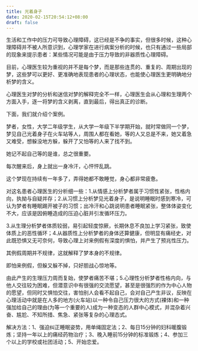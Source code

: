 ```yaml
---
title: 光着身子
date: 2020-02-15T20:54:12+08:00
draft: false
---
```


生活和工作中的压力可导致心理障碍，这已经是不争的事实，但很多时候，这种心理障碍并不被人所意识到，心理学家在进行病案分析的时候，也只有通过一些局部的现象来提示患者：某些情况可能是由于压力导致的非器质性心理障碍。

目前，心理医生较为重视的并不是每个梦，而是那些连贯的、重复的、周期出现的梦，这些梦可以更好、更准确地表现患者的心理状态，也能使心理医生更明确地分析梦的含义。

心理医生对梦的分析和迷信对梦的解释完全不一样，心理医生会从心理和生理两个方面入手，逐一将梦的含义剥离，直到最后，得出真正的诊断。

下面，我们就介绍个案例。

梦者，女性，大学二年级学生，从大学一年级下半学期开始，就时常做同一个梦，梦见自己光着身子在火车站等人，周围人都在看她，等的人又总是不来，她又着急又难受，想躲没地方躲，躲开了又怕等的人来了找不到。

她记不起自己等的是谁，总之很重要。

每次醒来后，身上就出一身冷汗，心怦怦乱跳。

这个梦现在持续有一年多了，弄得她都不敢睡觉，身心都非常疲惫。

对这名患者心理医生的分析细一些：1.从情感上分析梦者属于习惯性紧张，性格内向，执拗与自疑并存；2.从习惯上分析梦见光着身子，是说明睡眠时感到寒冷，可认为梦者有睡眠踢开被子的习惯；出冷汗和心跳说明患者睡眠紧张，整体体姿变化不大，应该是因俯睡造成的压迫心脏并引发循环压力。

3.从生理分析梦者体质较弱，易引起轻度惊厥，长期休息不良加上学习紧张，致使体质上的恶性循环；4.从器质性上分析梦者的身体还算健康，但明显有痛经史，对此既恐惧又无可奈何，导致心理上对来例假有深度的惧怕，并产生了预兆性压力。

其例假周期并不规律，这就解释了梦本身的不规律。

即怕来例假，但躲又躲不掉，只好胆战心惊地等。

由此产生的生理压力周而复始，使梦者痛苦不堪；5.心理性分析梦者性格内向，与他人交往较为困难，但潜意识中有很强的交流愿望，甚至是很强烈的作为中心人物的愿望，但同时又惧怕交往，害怕别人会看不起自己，会对自己产生非议，反映在心理活动中就是在人多的地方(火车站)以一种令自己压力很大的方式(裸体)和一种强加给自己的理由(为等一个重要的人)成为一种变态的人群中心模式，并混杂着兴奋、尴尬、不知所措、焦急、紧张等复杂的心理态式。

解决方法：1、强迫纠正睡眠姿势，用单绳固定法；2、每日15分钟的妇科暖腹锻炼；坚持一年以上的痛经药物治疗；3、晚入睡前15分钟的标准锻炼；4、参加三个以上的学校或社团活动；5、开始恋爱。

